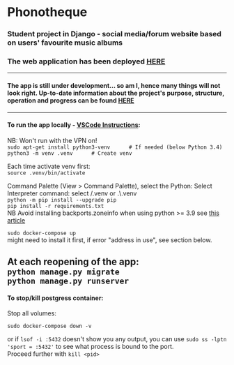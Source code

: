# Phonotheque
### Student project in Django - social media/forum website based on users' favourite music albums

### The web application has been deployed [HERE](https://phonotheque.up.railway.app/)
---
#### The app is still under development... so am I, hence many things will not look right. Up-to-date information about the project's purpose, structure, operation and progress can be found [HERE](https://phonotheque.up.railway.app/about/)
---
#### To run the app locally - [VSCode Instructions](https://code.visualstudio.com/docs/python/tutorial-django):
NB: Won't run with the VPN on!  
`sudo apt-get install python3-venv      # If needed (below Python 3.4)`  
`python3 -m venv .venv      # Create venv`     

Each time activate venv first:  
```source .venv/bin/activate``` 

Command Palette (View > Command Palette), select the Python: Select Interpreter command: select /.venv or .\\.venv  
`python -m pip install --upgrade pip`  
`pip install -r requirements.txt`  
NB Avoid installing backports.zoneinfo when using python >= 3.9 
see [this article](https://stackoverflow.com/questions/71712258/error-could-not-build-wheels-for-backports-zoneinfo-which-is-required-to-insta)
		
`sudo docker-compose up`  
might need to install it first, if error "address in use", see section below.

At each reopening of the app:  
`python manage.py migrate`  
`python manage.py runserver`
---
#### To stop/kill postgress container:
Stop all volumes:  
```
sudo docker-compose down -v
```  
or
if ```lsof -i :5432``` doesn't show you any output, you can use 
```sudo ss -lptn 'sport = :5432'``` to see what process is bound to the port.  
Proceed further with ```kill <pid>```

	

